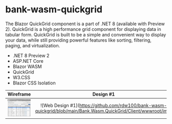 # bank-wasm-quickgrid
The Blazor QuickGrid component is a part of .NET 8 (available with Preview 2). QuickGrid is a high performance grid component for displaying data in tabular form. QuickGrid is built to be a simple and convenient way to display your data, while still providing powerful features like sorting, filtering, paging, and virtualization.

- .NET 8 Preview 2
- ASP.NET Core
- Blazor WASM
- QuickGrid
- W3.CSS
- Blazor CSS Isolation

Wireframe                  |  Design #1
:-------------------------:|:-------------------------:
![Wireframe Mockup JPG](https://github.com/rdw100/bank-wasm-quickgrid/blob/main/Bank.Wasm.QuickGrid/Client/wwwroot/img/banking-account.jpg?raw=true) | ![Web Design #1](https://github.com/rdw100/bank-wasm-quickgrid/blob/main/Bank.Wasm.QuickGrid/Client/wwwroot/img/


